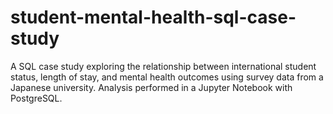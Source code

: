 # student-mental-health-sql-case-study
A SQL case study exploring the relationship between international student status, length of stay, and mental health outcomes using survey data from a Japanese university. Analysis performed in a Jupyter Notebook with PostgreSQL.
